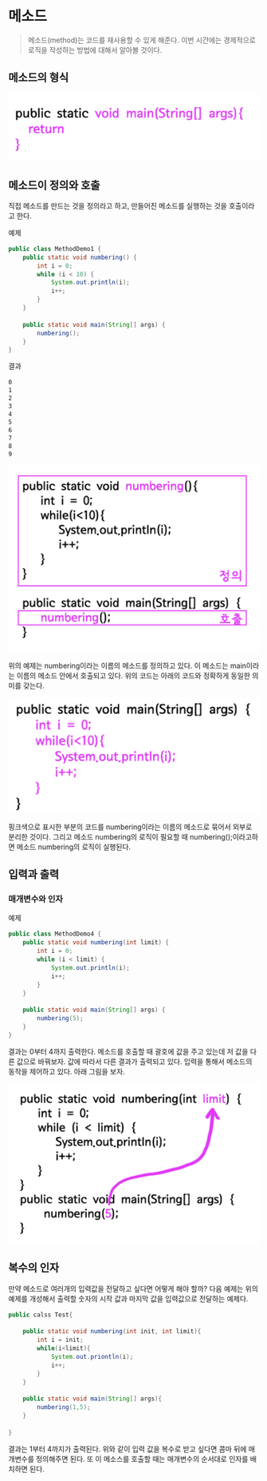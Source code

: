 # 메소드

>메소드(method)는 코드를 재사용할 수 있게 해준다. 이번 시간에는 경제적으로 로직을 작성하는 방법에 대해서 알아볼 것이다.

## 메소드의 형식

<img src="photo.png">

## 메소드이 정의와 호출

직접 메소드를 만드는 것을 정의라고 하고, 만들어진 메소드를 실행하는 것을 호출이라고 한다.

예제
```java
public class MethodDemo1 {
    public static void numbering() {
        int i = 0;
        while (i < 10) {
            System.out.println(i);
            i++;
        }
    }
 
    public static void main(String[] args) {
        numbering();
    }
}
```

결과
```
0
1
2
3
4
5
6
7
8
9
```

<img src="photo2.png">

위의 예제는 numbering이라는 이름의 메소드를 정의하고 있다. 이 메소드는 main이라는 이름의 메소드 안에서 호출되고 있다. 위의 코드는 아래의 코드와 정확하게 동일한 의미를 갖는다.

<img src="photo3.png">

핑크색으로 표시한 부분의 코드를 numbering이라는 이름의 메소드로 묶어서 외부로 분리한 것이다. 그리고 메소드 numbering의 로직이 필요할 때 numbering();이라고하면 메소드 numbering의 로직이 실행된다.

## 입력과 출력

### 매개변수와 인자

예제
```java
public class MethodDemo4 {
    public static void numbering(int limit) {
        int i = 0;
        while (i < limit) {
            System.out.println(i);
            i++;
        }
    }
 
    public static void main(String[] args) {
        numbering(5);
    }
}
```

결과는 0부터 4까지 출력한다. 메소드를 호출할 때 괄호에 값을 주고 있는데 저 값을 다른 값으로 바꿔보자. 값에 따라서 다른 결과가 출력되고 있다. 입력을 통해서 메소드의 동작을 제어하고 있다. 아래 그림을 보자.

<img src="photo4.png">

## 복수의 인자

만약 메소드로 여러개의 입력값을 전달하고 싶다면 어떻게 해야 할까? 다음 예제는 위의 예제를 개성해서 출력할 숫자의 시작 값과 마지막 값을 입력값으로 전달하는 예제다.

```java
public calss Test{

    public static void numbering(int init, int limit){
        int i = init;
        while(i<limit){
            System.out.priontln(i);
            i++;
        }
    }

    public static void main(String[] args){
        numbering(1,5);
    }

}
```

 결과는 1부터 4까지가 출력된다. 위와 같이 입력 값을 복수로 받고 싶다면 콤마 뒤에 매개변수를 정의해주면 된다. 또 이 메소스를 호출할 때는 매개변수의 순서대로 인자를 배치하면 된다.
 
